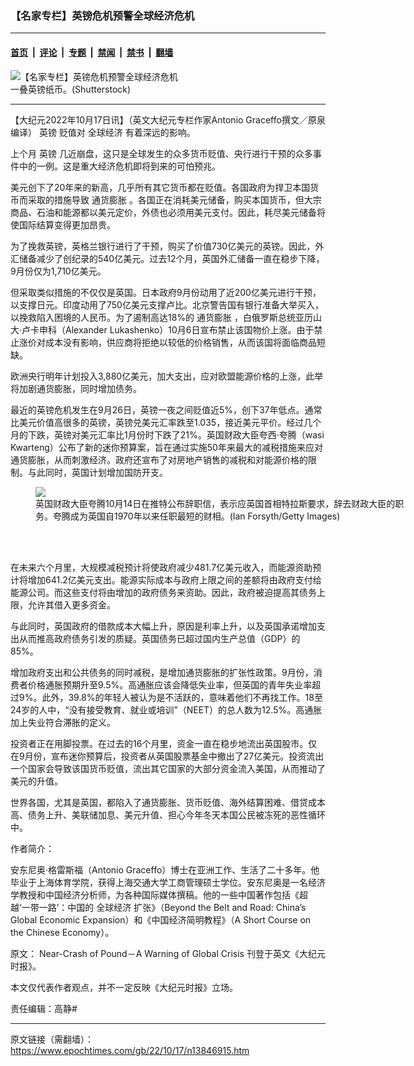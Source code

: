 ### 【名家专栏】英镑危机预警全球经济危机

---

#### [首页](../../../..?n13846915) &nbsp;|&nbsp; [评论](../../../../../epoch-comment?n13846915) &nbsp;|&nbsp; [专题](../../../../../epoch-special?n13846915) &nbsp;|&nbsp; [禁闻](../../../../../epoch-news?n13846915) &nbsp;|&nbsp; [禁书](../../../../../books?n13846915) &nbsp;|&nbsp; [翻墙](https://github.com/gfw-breaker/nogfw/blob/master/README.md?n13846915)


<div><img alt="【名家专栏】英镑危机预警全球经济危机" class="attachment-djy_600_400 size-djy_600_400 wp-post-image" src="https://i.epochtimes.com/assets/uploads/2022/10/id13847282-shutterstock_2163087457-600x400.jpg"/>
<div class="caption">
 一叠英镑纸币。(Shutterstock)
</div></div><hr/><div class="post_content" id="artbody" itemprop="articleBody">
 <!-- article content begin -->
 <p>
  【大纪元2022年10月17日讯】（英文大纪元专栏作家Antonio Graceffo撰文／原泉编译）
  <ok href="https://www.epochtimes.com/gb/tag/%E8%8B%B1%E9%95%91.html">
   英镑
  </ok>
  贬值对
  <ok href="https://www.epochtimes.com/gb/tag/%E5%85%A8%E7%90%83%E7%BB%8F%E6%B5%8E.html">
   全球经济
  </ok>
  有着深远的影响。
 </p>
 <p>
  上个月
  <ok href="https://www.epochtimes.com/gb/tag/%E8%8B%B1%E9%95%91.html">
   英镑
  </ok>
  几近崩盘，这只是全球发生的众多货币贬值、央行进行干预的众多事件中的一例。这是重大经济危机即将到来的可怕预兆。
 </p>
 <p>
  美元创下了20年来的新高，几乎所有其它货币都在贬值。各国政府为捍卫本国货币而采取的措施导致
  <ok href="https://www.epochtimes.com/gb/tag/%E9%80%9A%E8%B4%A7%E8%86%A8%E8%83%80.html">
   通货膨胀
  </ok>
  。各国正在消耗美元储备，购买本国货币，但大宗商品、石油和能源都以美元定价，外债也必须用美元支付。因此，耗尽美元储备将使国际结算变得更加昂贵。
 </p>
 <p>
  为了挽救英镑，英格兰银行进行了干预，购买了价值730亿美元的英镑。因此，外汇储备减少了创纪录的540亿美元。过去12个月，英国外汇储备一直在稳步下降，9月份仅为1,710亿美元。
 </p>
 <p>
  但采取类似措施的不仅仅是英国。日本政府9月份动用了近200亿美元进行干预，以支撑日元。印度动用了750亿美元支撑卢比。北京警告国有银行准备大举买入，以挽救陷入困境的人民币。为了遏制高达18%的
  <ok href="https://www.epochtimes.com/gb/tag/%E9%80%9A%E8%B4%A7%E8%86%A8%E8%83%80.html">
   通货膨胀
  </ok>
  ，白俄罗斯总统亚历山大‧卢卡申科（Alexander Lukashenko）10月6日宣布禁止该国物价上涨。由于禁止涨价对成本没有影响，供应商将拒绝以较低的价格销售，从而该国将面临商品短缺。
 </p>
 <p>
  欧洲央行明年计划投入3,880亿美元，加大支出，应对欧盟能源价格的上涨，此举将加剧通货膨胀，同时增加债务。
 </p>
 <p>
  最近的英镑危机发生在9月26日，英镑一夜之间贬值近5%，创下37年低点。通常比美元价值高很多的英镑，英镑兑美元汇率跌至1.035，接近美元平价。经过几个月的下跌，英镑对美元汇率比1月份时下跌了21%。英国财政大臣夸西‧夸腾（wasi Kwarteng）公布了新的迷你预算案，旨在通过实施50年来最大的减税措施来应对通货膨胀，从而刺激经济。政府还宣布了对房地产销售的减税和对能源价格的限制。与此同时，英国计划增加国防开支。
 </p>
 <figure class="wp-caption aligncenter" style="width: 600px">
  <ok href=" https://img.theepochtimes.com/assets/uploads/2022/10/10/GettyImages-1243723275-1200x800.jpg" rel="noreferrer noopener" target="_blank">
   <img class="" src="https://img.theepochtimes.com/assets/uploads/2022/10/10/GettyImages-1243723275-1200x800.jpg"/>
  </ok>
  <br/><figcaption class="wp-caption-text">
   英国财政大臣夸腾10月14日在推特公布辞职信，表示应英国首相特拉斯要求，辞去财政大臣的职务。夸腾成为英国自1970年以来任职最短的财相。(Ian Forsyth/Getty Images)
  </figcaption><br/>
 </figure><br/>
 <p>
  在未来六个月里，大规模减税预计将使政府减少481.7亿美元收入，而能源资助预计将增加641.2亿美元支出。能源实际成本与政府上限之间的差额将由政府支付给能源公司。而这些支付将由增加的政府债务来资助。因此，政府被迫提高其债务上限，允许其借入更多资金。
 </p>
 <p>
  与此同时，英国政府的借款成本大幅上升，原因是利率上升，以及英国承诺增加支出从而推高政府债务引发的质疑。英国债务已超过国内生产总值（GDP）的85%。
 </p>
 <p>
  增加政府支出和公共债务的同时减税，是增加通货膨胀的扩张性政策。9月份，消费者价格通胀预期升至9.5%。高通胀应该会降低失业率，但英国的青年失业率超过9%。此外，39.8%的年轻人被认为是不活跃的，意味着他们不再找工作。18至24岁的人中，“没有接受教育、就业或培训”（NEET）的总人数为12.5%。高通胀加上失业符合滞胀的定义。
 </p>
 <p>
  投资者正在用脚投票。在过去的16个月里，资金一直在稳步地流出英国股市。仅在9月份，宣布迷你预算后，投资者从英国股票基金中撤出了27亿美元。投资流出一个国家会导致该国货币贬值，流出其它国家的大部分资金流入美国，从而推动了美元的升值。
 </p>
 <p>
  世界各国，尤其是英国，都陷入了通货膨胀、货币贬值、海外结算困难、借贷成本高、债务上升、美联储加息、美元升值、担心今年冬天本国公民被冻死的恶性循环中。
 </p>
 <p>
  作者简介：
 </p>
 <p>
  安东尼奥‧格雷斯福（Antonio Graceffo）博士在亚洲工作、生活了二十多年。他毕业于上海体育学院，获得上海交通大学工商管理硕士学位。安东尼奥是一名经济学教授和中国经济分析师，为各种国际媒体撰稿。他的一些中国著作包括《超越‘一带一路’：中国的
  <ok href="https://www.epochtimes.com/gb/tag/%E5%85%A8%E7%90%83%E7%BB%8F%E6%B5%8E.html">
   全球经济
  </ok>
  扩张》（Beyond the Belt and Road: China’s Global Economic Expansion）和《中国经济简明教程》（A Short Course on the Chinese Economy）。
 </p>
 <p>
  原文：
  <ok href="https://www.theepochtimes.com/near-crash-of-pound-a-warning-of-global-crisis_4789886.html" rel="noopener noreferrer" target="_blank">
   Near-Crash of Pound－A Warning of Global Crisis
  </ok>
  刊登于英文《大纪元时报》。
 </p>
 <p>
  本文仅代表作者观点，并不一定反映《大纪元时报》立场。
 </p>
 <p>
  责任编辑：高静#
 </p>
 <!-- article content end -->
 <div id="below_article_ad">
 </div>
</div>


---

原文链接（需翻墙）：https://www.epochtimes.com/gb/22/10/17/n13846915.htm